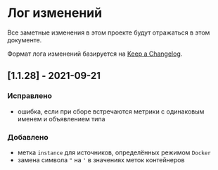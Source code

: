 # Лог изменений

Все заметные изменения в этом проекте будут отражаться в этом документе.

Формат лога изменений базируется на [Keep a Changelog](https://keepachangelog.com/en/1.0.0/).

## [1.1.28] - 2021-09-21

### Исправлено

* ошибка, если при сборе встречаются метрики с одинаковым именем и объявлением типа

### Добавлено

* метка `instance` для источников, определённых режимом `Docker`
* замена символа `"` на `'` в значениях меток контейнеров

